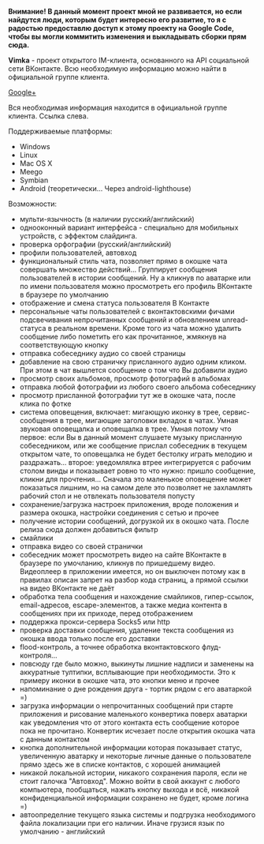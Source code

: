 **Внимание! В данный момент проект мной не развивается, но если найдутся люди, которым будет интересно его развитие, то я с радостью предоставлю доступ к этому проекту на Google Code, чтобы вы могли коммитить изменения и выкладывать сборки прям сюда.**

**Vimka** - проект открытого IM-клиента, основанного на API социальной сети ВКонтакте. Всю необходимую информацию можно найти в официальной группе клиента.

<a href='https://plus.google.com/111192421155878279129'>Google+</a>

Вся необходимая информация находится в официальной группе клиента. Ссылка слева.

Поддерживаемые платформы:
  * Windows
  * Linux
  * Mac OS X
  * Meego
  * Symbian
  * Android (теоретически... Через android-lighthouse)

Возможности:

  * мульти-язычность (в наличии русский/английский)
  * однооконный вариант интерфейса - специально для мобильных устройств, с эффектом слайдинга.
  * проверка орфографии (русский/английский)
  * профили пользователей, автовход
  * функциональный стиль чата, позволяет прямо в окошке чата совершать множество действий... Группирует сообщения пользователей в истории сообщений. Ну а кликнув по аватарке или по имени пользователя можно просмотреть его профиль ВКонтакте в браузере по умолчанию
  * отображение и смена статуса пользователя В Контакте
  * персональные чаты пользователей с вконтактовскими фичами подсвечивания непрочитанных сообщений и обновлением unread-статуса в реальном времени. Кроме того из чата можно удалить сообщение либо пометить его как прочитанное, жмякнув на соответствующую кнопку
  * отправка собеседнику аудио со своей страницы
  * добавление на свою страничку присланного аудио одним кликом. При этом в чат вышлется сообщение о том что Вы добавили аудио
  * просмотр своих альбомов, просмотр фотографий в альбомах
  * отправка любой фотографии из любого своего альбома собеседнику
  * просмотр присланной фотографии тут же в окошке чата, после клика по фотке
  * система оповещения, включает: мигающую иконку в трее, сервис-сообщения в трее, мигающие заголовки вкладок в чатах. Умная звуковая оповещалка и оповещалка в трее. Умная потому что первое: если Вы в данный момент слушаете музыку присланную собеседником, или же сообщение прислал собеседник в текущем открытом чате, то оповещалка не будет бестолку играть мелодию и раздражать... второе: уведомлялка втрее интегрируется с рабочим столом винды и показывает ровно то что нужно: пришло сообщение, кликни для прочтения... Сначала это маленькое оповещение может показаться лишним, но на самом деле это позволяет не захламлять рабочий стол и не отвлекать пользователя попусту
  * сохранение/загрузка настроек приложения, вроде положения и размера окошка, настройки соединения с сетью и прочее
  * получение истории сообщений, догрузкой их в окошко чата. После релиза сюда должен добавиться фильтр
  * смайлики
  * отправка видео со своей странички
  * собеседник может просмотреть видео на сайте ВКонтакте в браузере по умочланию, кликнув по пришедшему видео. Видеоплеер в приложении имеется, но он выключен потому как в правилах описан запрет на разбор кода страниц, а прямой ссылки на видео ВКонтакте не даёт
  * обработка тела сообщения и нахождение смайликов, гипер-ссылок, email-адресов, escape-элементов, а также медиа контента в сообщениях при их приходе, перед отображением
  * поддержка прокси-сервера Socks5 или http
  * проверка доставки сообщения, удаление текста сообщения из окошка ввода только после его доставки
  * flood-контроль, а точнее обработка вконтактовского флуд-контроля...
  * повсюду где было можно, выкинуты лишние надписи и заменены на аккуратные тултипки, всплывающие при необходимости. Это к примеру иконки в окошке чата, это кнопки меню и прочее
  * напоминание о дне рождения друга - тортик рядом с его аватаркой =)
  * загрузка информации о непрочитанных сообщений при старте приложения и рисование маленького конвертика поверх аватарки как уведомления что от этого контакта есть сообщение которое пока не прочитано. Конвертик исчезает после открытия окошка чата с данным контактом
  * кнопка дополнительной информации которая показывает статус, увеличенную аватарку и некоторые личные данные о пользователе прямо здесь же в списке контактов, с хорошей анимацией
  * никакой локальной истории, никакого сохранения пароля, если не стоит галочка "Автовход". Можно войти в свой аккаунт с любого компьютера, пообщаться, нажать кнопку выхода и всё, никакой конфиденциальной информации сохранено не будет, кроме логина =)
  * автоопределние текущего языка системы и подгрузка необходимого файла локализации при его наличии. Иначе грузися язык по умолчанию - английский